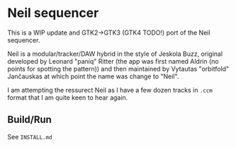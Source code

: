 # Neil sequencer

This is a WIP update and GTK2->GTK3 (GTK4 TODO!) port of the Neil sequencer.

Neil is a modular/tracker/DAW hybrid in the style of Jeskola Buzz, original developed
by Leonard "paniq" Ritter (the app was first named Aldrin (no points for spotting the pattern))
and then maintained by Vytautas "orbitfold" Jančauskas at which point the name was change to "Neil".

I am attempting the ressurect Neil as I have a few dozen tracks in `.ccm` format that I
am quite keen to hear again.

## Build/Run

See `INSTALL.md`
